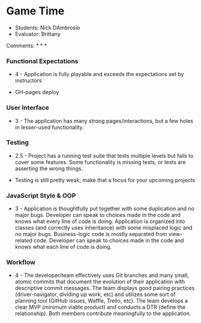 # Game Time
* Students: Nick DAmbrosio
* Evaluator: Brittany

Comments:
*
*
*

### Functional Expectations

* 4 - Application is fully playable and exceeds the expectations set by instructors

* GH-pages deploy


### User Interface

* 3 - The application has many strong pages/interactions, but a few holes in lesser-used functionality.

### Testing


* 2.5 - Project has a running test suite that tests multiple levels but fails to cover some features. Some functionality is missing tests, or tests are asserting the wrong things.

* Testing is still pretty weak; make that a focus for your upcoming projects

### JavaScript Style & OOP

* 3 - Application is thoughtfully put together with some duplication and no major bugs. Developer can speak to choices made in the code and knows what every line of code is doing. Application is organized into classes (and correctly uses inheritance) with some misplaced logic and no major bugs. Business-logic code is mostly separated from view-related code. Developer can speak to choices made in the code and knows what each line of code is doing.


### Workflow

* 4 - The developer/team effectively uses Git branches and many small, atomic commits that document the evolution of their application with descriptive commit messages. The team displays good pairing practices (driver-navigator, dividing up work, etc) and utilizes some sort of planning tool (GitHub issues, Waffle, Trello, etc). The team develops a clear MVP (minimum viable product) and conducts a DTR (define the relationship). Both members contribute meaningfully to the application.
